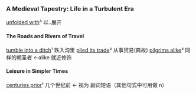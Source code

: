 ### A Medieval Tapestry: Life in a Turbulent Era

<u>unfolded with</u>³ 以..展开

#### The Roads and Rivers of Travel
<u>tumble into a ditch</u>¹ 跌入沟里
<u>plied its trade</u>² 从事贸易(典故)
<u>pilgrims alike</u>³ 同样的朝圣者 ←alike 就近修饰

#### Leisure in Simpler Times
<u>centuries prior</u>¹ 几个世纪前 ← 视为 副词短语（其他句式中可用做 n）